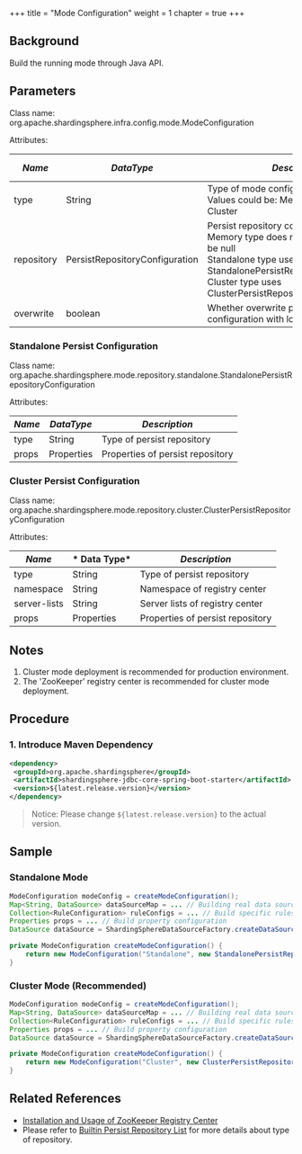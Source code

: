 +++
title = "Mode Configuration"
weight = 1
chapter = true
+++

## Background

Build the running mode through Java API.

## Parameters

Class name: org.apache.shardingsphere.infra.config.mode.ModeConfiguration

Attributes:

| *Name*      | *DataType*                      | *Description*                                                                                                                                                                      | *Default Value* |
| ---------- | ------------------------------ | -------------------------------------------------------------------------------------------------------------------------------------------------------------------------- | ------- |
| type       | String                         | Type of mode configuration<br />Values could be: Memory, Standalone, Cluster                                                                                                                         | Memory  |
| repository | PersistRepositoryConfiguration | Persist repository configuration<br />Memory type does not need persist, could be null<br />Standalone type uses StandalonePersistRepositoryConfiguration<br />Cluster type uses ClusterPersistRepositoryConfiguration |         |
| overwrite  | boolean                        | Whether overwrite persistent configuration with local configuration                                                                                                                                                   | false   |

### Standalone Persist Configuration

Class name: org.apache.shardingsphere.mode.repository.standalone.StandalonePersistRepositoryConfiguration

Attributes:

| *Name* | *DataType*  | *Description*           |
| ----- | ---------- | --------------- |
| type  | String     | Type of persist repository   |
| props | Properties | Properties of persist repository |

### Cluster Persist Configuration

Class name: org.apache.shardingsphere.mode.repository.cluster.ClusterPersistRepositoryConfiguration

Attributes:

| *Name*       | * Data Type*  | *Description*           |
| ----------- | ---------- | --------------- |
| type        | String     | Type of persist repository     |
| namespace   | String     | Namespace of registry center   |
| server-lists | String     | Server lists of registry center  |
| props       | Properties | Properties of persist repository |

## Notes

1. Cluster mode deployment is recommended for production environment.
2. The 'ZooKeeper' registry center is recommended for cluster mode deployment.

## Procedure

### 1. Introduce Maven Dependency

```xml
<dependency>
 <groupId>org.apache.shardingsphere</groupId>
 <artifactId>shardingsphere-jdbc-core-spring-boot-starter</artifactId>
 <version>${latest.release.version}</version>
</dependency>
```
> Notice: Please change `${latest.release.version}` to the actual version.

## Sample

### Standalone Mode

```java
ModeConfiguration modeConfig = createModeConfiguration();
Map<String, DataSource> dataSourceMap = ... // Building real data sources
Collection<RuleConfiguration> ruleConfigs = ... // Build specific rules
Properties props = ... // Build property configuration
DataSource dataSource = ShardingSphereDataSourceFactory.createDataSource(databaseName, modeConfig, dataSourceMap, ruleConfigs, props);

private ModeConfiguration createModeConfiguration() {
    return new ModeConfiguration("Standalone", new StandalonePersistRepositoryConfiguration("File", new Properties()), true);
}
```

### Cluster Mode (Recommended)

```java
ModeConfiguration modeConfig = createModeConfiguration();
Map<String, DataSource> dataSourceMap = ... // Building real data sources
Collection<RuleConfiguration> ruleConfigs = ... // Build specific rules
Properties props = ... // Build property configuration
DataSource dataSource = ShardingSphereDataSourceFactory.createDataSource(databaseName, modeConfig, dataSourceMap, ruleConfigs, props);

private ModeConfiguration createModeConfiguration() {
    return new ModeConfiguration("Cluster", new ClusterPersistRepositoryConfiguration("ZooKeeper", "governance-sharding-db", "localhost:2181", new Properties()), true);
}
```

## Related References
- [Installation and Usage of ZooKeeper Registry Center](https://zookeeper.apache.org/doc/r3.7.1/zookeeperStarted.html)
- Please refer to [Builtin Persist Repository List](/en/user-manual/shardingsphere-jdbc/builtin-algorithm/metadata-repository/) for more details about type of repository.
